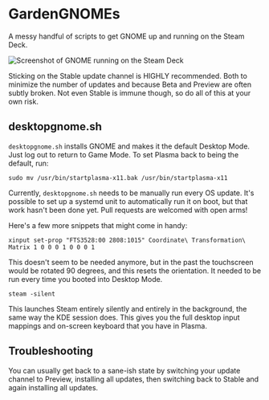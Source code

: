 # GardenGNOMEs
A messy handful of scripts to get GNOME up and running on the Steam Deck.

![Screenshot of GNOME running on the Steam Deck](https://github.com/different55/GardenGNOME/assets/585419/d6b4790a-2c74-41aa-a4fc-c958401157c5)

Sticking on the Stable update channel is HIGHLY recommended. Both to minimize the number of updates and because Beta and Preview are often subtly broken. Not even Stable is immune though, so do all of this at your own risk.

## desktopgnome.sh

`desktopgnome.sh` installs GNOME and makes it the default Desktop Mode. Just log out to return to Game Mode. To set Plasma back to being the default, run:

`sudo mv /usr/bin/startplasma-x11.bak /usr/bin/startplasma-x11`

Currently, `desktopgnome.sh` needs to be manually run every OS update. It's possible to set up a systemd unit to automatically run it on boot, but that work hasn't been done yet. Pull requests are welcomed with open arms!

Here's a few more snippets that might come in handy:

`xinput set-prop "FTS3528:00 2808:1015" Coordinate\ Transformation\ Matrix 1 0 0 0 1 0 0 0 1`

This doesn't seem to be needed anymore, but in the past the touchscreen would be rotated 90 degrees, and this resets the orientation. It needed to be run every time you booted into Desktop Mode.

`steam -silent`

This launches Steam entirely silently and entirely in the background, the same way the KDE session does. This gives you the full desktop input mappings and on-screen keyboard that you have in Plasma.

## Troubleshooting

You can usually get back to a sane-ish state by switching your update channel to Preview, installing all updates, then switching back to Stable and again installing all updates.
